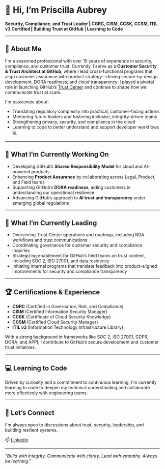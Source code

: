 # 👋 Hi, I’m Priscilla Aubrey

**Security, Compliance, and Trust Leader | CGRC, CISM, CCSK, CCSM, ITIL v3 Certified | Building Trust at GitHub | Learning to Code**

---

## 🧭 About Me

I'm a seasoned professional with over 15 years of experience in security, compliance, and customer trust. Currently, I serve as a **Customer Security & Trust Architect at GitHub**, where I lead cross-functional programs that align customer assurance with product strategy—driving secure-by-design development, DORA readiness, and cloud transparency. I played a pivotal role in launching GitHub’s [Trust Center](https://trust.github.com) and continue to shape how we communicate trust at scale.

I'm passionate about:

- Translating regulatory complexity into practical, customer-facing actions
- Mentoring future leaders and fostering inclusive, integrity-driven teams
- Strengthening privacy, security, and compliance in the cloud
- Learning to code to better understand and support developer workflows 💻

---

## 🔄 What I’m Currently Working On

- Developing GitHub’s **Shared Responsibility Model** for cloud and AI-powered products
- Enhancing **Product Assurance** by collaborating across Legal, Product, and Field teams
- Supporting GitHub’s **DORA readiness**, aiding customers in understanding our operational resilience
- Advancing GitHub’s approach to **AI trust and transparency** under emerging global regulations

---

## 🚀 What I’m Currently Leading

- Overseeing Trust Center operations and roadmap, including NDA workflows and trust communications
- Coordinating governance for customer security and compliance inquiries
- Strategizing enablement for GitHub’s field teams on trust content, including SOC 2, ISO 27001, and data residency
- Initiating internal programs that translate feedback into product-aligned improvements for security and compliance transparency

---

## 🏆 Certifications & Experience

- **CGRC** (Certified in Governance, Risk, and Compliance)
- **CISM** (Certified Information Security Manager)
- **CCSK** (Certificate of Cloud Security Knowledge)
- **CCSM** (Certified Cloud Security Manager)
- **ITIL v3** (Information Technology Infrastructure Library)

With a strong background in frameworks like SOC 2, ISO 27001, GDPR, DORA, and APPI, I contribute to GitHub’s secure development and customer trust initiatives.

---

## 💻 Learning to Code

Driven by curiosity and a commitment to continuous learning, I'm currently learning to code to deepen my technical understanding and collaborate more effectively with engineering teams.

---

## 🤝 Let’s Connect

I'm always open to discussions about trust, security, leadership, and building resilient systems.

📫 [LinkedIn](https://www.linkedin.com/in/priscilla-aubrey)

---

*"Build with integrity. Communicate with clarity. Lead with empathy. Always be learning."*
